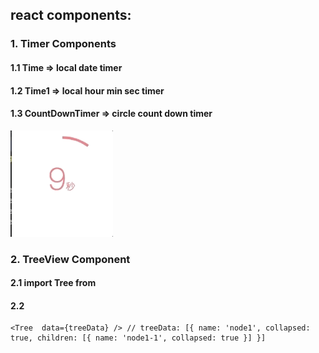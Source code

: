 ## react components:

### 1. Timer Components
#### 1.1 Time => local date timer
#### 1.2 Time1 => local hour min sec timer
#### 1.3 CountDownTimer => circle count down timer


![Alt Text](https://github.com/YangShuting/react_common_components/blob/master/src/public/images/countDownTimer.gif)

### 2. TreeView Component
#### 2.1 import Tree from
#### 2.2
    <Tree  data={treeData} /> // treeData: [{ name: 'node1', collapsed: true, children: [{ name: 'node1-1', collapsed: true }] }]
